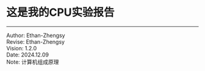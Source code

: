 # 这是我的CPU实验报告

---
Author:  Ethan-Zhengsy  
Revise:  Ethan-Zhengsy  
Vision:  1.2.0  
Date:    2024.12.09  
Note:    计算机组成原理  
